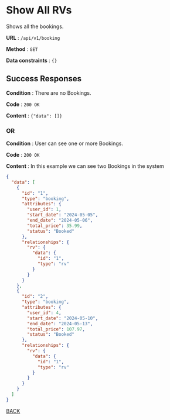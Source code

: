 # Show All RVs

Shows all the bookings.

**URL** : `/api/v1/booking`

**Method** : `GET`

**Data constraints** : `{}`

## Success Responses

**Condition** : There are no Bookings.

**Code** : `200 OK`

**Content** : `{"data": []}`

### OR

**Condition** : User can see one or more Bookings.

**Code** : `200 OK`

**Content** : In this example we can see two Bookings in the system

```json
{
  "data": [
    {
      "id": "1",
      "type": "booking",
      "attributes": {
        "user_id": 1,
        "start_date": "2024-05-05",
        "end_date": "2024-05-06",
        "total_price": 35.99,
        "status": "Booked"
      },
      "relationships": {
        "rv": {
          "data": {
            "id": "1",
            "type": "rv"
          }
        }
      }
    },
    {
      "id": "2",
      "type": "booking",
      "attributes": {
        "user_id": 4,
        "start_date": "2024-05-10",
        "end_date": "2024-05-13",
        "total_price": 107.97,
        "status": "Booked"
      },
      "relationships": {
        "rv": {
          "data": {
            "id": "1",
            "type": "rv"
          }
        }
      }
    }
  ]
}
```

[BACK](../README.md)
